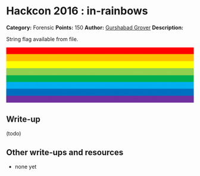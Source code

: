 # Hackcon 2016 : in-rainbows

**Category:** Forensic
**Points:** 150 
**Author:** [Gurshabad Grover](https://github.com/gurshabad)
**Description:**

String flag available from file.

![level.png](level.png?raw=true)

## Write-up

(todo)

## Other write-ups and resources

* none yet
